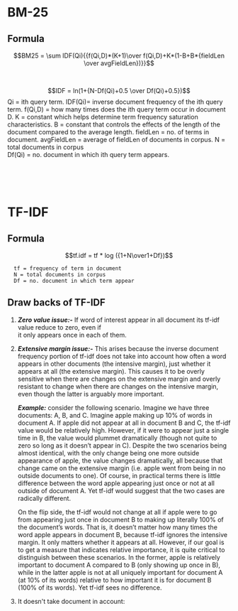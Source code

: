 # BM-25
## Formula
 $$BM25 =  \sum IDF(Qi){{f(Qi,D)*(K+1)\over f(Qi,D)+K*(1-B+B*{fieldLen \over avgFieldLen})}}$$

 </br>

 $$IDF = ln(1+{N-Df(Qi)+0.5 \over Df(Qi)+0.5})$$
      Qi =          ith query term.
      IDF(Qi)=      inverse document frequency of the ith query term.
      f(Qi,D) =     how many times does the ith query term occur in  document D. 
      K =           constant which helps determine term frequency saturation characteristics.
      B =           constant that controls the effects of the length of the document compared to the average length.
      fieldLen =    no. of terms in document.
      avgFieldLen = average of fieldLen of documents in corpus.
      N =           total documents in corpus  
      Df(Qi) =      no. document in which ith query term appears.

</br>
</br>
</br>


# TF-IDF

## Formula
   $$tf.idf = tf * log ({1+N\over1+Df})$$

      tf = frequency of term in document  
      N = total documents in corpus  
      Df = no. document in which term appear


## Draw backs of TF-IDF
  1. ***Zero value issue:-*** 
     If word of interest appear in all document its tf-idf value reduce to zero,  even if   
     it only appears once in each of them. 


  2. ***Extensive margin issue:-***
     This arises because the inverse document frequency portion of tf-idf does not take into account how often a word appears in other documents (the intensive margin), just whether it appears at all (the extensive margin). This causes it to be overly sensitive when there are changes on the extensive margin and overly resistant to change when there are changes on the intensive margin, even though the latter is arguably more important.

     ***Example:***
     consider the following scenario. Imagine we have three documents: A, B, and C.
     Imagine apple making up 10% of words in document A. If apple did not appear at all in document B and C, the tf-idf value would be relatively high. However, if it were to appear just a single time in B, the value would plummet dramatically (though not quite to zero so long as it doesn’t appear in C). Despite the two scenarios being almost identical, with the only change being one more outside appearance of apple, the value changes dramatically, all because that change came on the extensive margin (i.e. apple went from being in no outside documents to one). Of course, in practical terms there is little difference between the word apple appearing just once or not at all outside of document A. Yet tf-idf would suggest that the two cases are radically different.

      On the flip side, the tf-idf would not change at all if apple were to go from appearing just once in document B to making up literally 100% of the document’s words. That is, it doesn’t matter how many times the word apple appears in document B, because tf-idf ignores the intensive margin. It only matters whether it appears at all. However, if our goal is to get a measure that indicates relative importance, it is quite critical to distinguish between these scenarios. In the former, apple is relatively important to document A compared to B (only showing up once in B), while in the latter apple is not at all uniquely important for document A (at 10% of its words) relative to how important it is for document B (100% of its words). Yet tf-idf sees no difference.
   3. It doesn't take document in account: 




